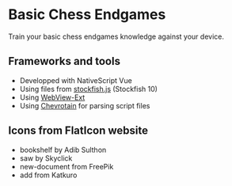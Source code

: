 # Basic Chess Endgames

Train your basic chess endgames knowledge against your device.

## Frameworks and tools

* Developped with NativeScript Vue
* Using files from [stockfish.js](https://github.com/nmrugg/stockfish.js) (Stockfish 10)
* Using [WebView-Ext](https://github.com/Notalib/nativescript-webview-ext)
* Using [Chevrotain](https://sap.github.io/chevrotain/docs/) for parsing script files

## Icons from FlatIcon website

* bookshelf by Adib Sulthon
* saw by Skyclick
* new-document from FreePik
* add from Katkuro